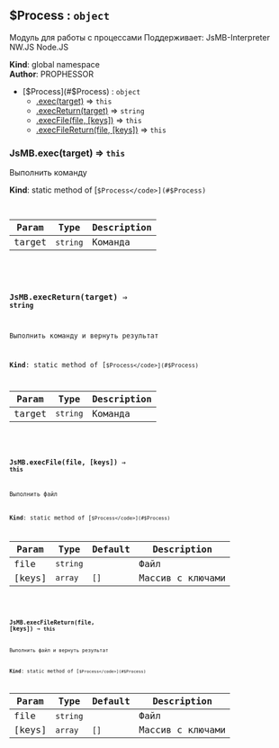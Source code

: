<a name="$Process"></a>

## $Process : <code>object</code>
Модуль для работы с процессами
Поддерживает:
JsMB-Interpreter
NW.JS
Node.JS

**Kind**: global namespace  
**Author**: PROPHESSOR  

* [$Process](#$Process) : <code>object</code>
    * [.exec(target)](#JsMB.exec) ⇒ <code>this</code>
    * [.execReturn(target)](#JsMB.execReturn) ⇒ <code>string</code>
    * [.execFile(file, [keys])](#JsMB.execFile) ⇒ <code>this</code>
    * [.execFileReturn(file, [keys])](#JsMB.execFileReturn) ⇒ <code>this</code>

<a name="JsMB.exec"></a>

### JsMB.exec(target) ⇒ <code>this</code>
Выполнить команду

**Kind**: static method of [<code>$Process</code>](#$Process)  

| Param | Type | Description |
| --- | --- | --- |
| target | <code>string</code> | Команда |

<a name="JsMB.execReturn"></a>

### JsMB.execReturn(target) ⇒ <code>string</code>
Выполнить команду и вернуть результат

**Kind**: static method of [<code>$Process</code>](#$Process)  

| Param | Type | Description |
| --- | --- | --- |
| target | <code>string</code> | Команда |

<a name="JsMB.execFile"></a>

### JsMB.execFile(file, [keys]) ⇒ <code>this</code>
Выполнить файл

**Kind**: static method of [<code>$Process</code>](#$Process)  

| Param | Type | Default | Description |
| --- | --- | --- | --- |
| file | <code>string</code> |  | Файл |
| [keys] | <code>array</code> | <code>[]</code> | Массив с ключами |

<a name="JsMB.execFileReturn"></a>

### JsMB.execFileReturn(file, [keys]) ⇒ <code>this</code>
Выполнить файл и вернуть результат

**Kind**: static method of [<code>$Process</code>](#$Process)  

| Param | Type | Default | Description |
| --- | --- | --- | --- |
| file | <code>string</code> |  | Файл |
| [keys] | <code>array</code> | <code>[]</code> | Массив с ключами |

